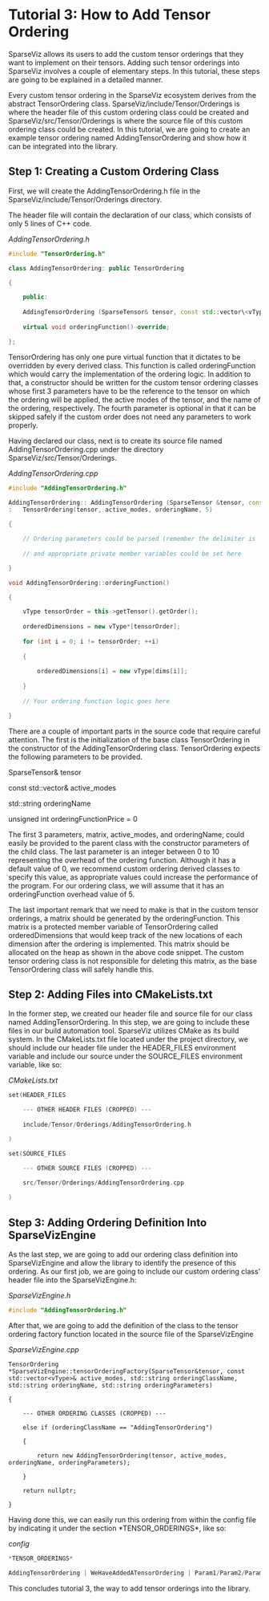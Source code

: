 # Tutorial 3: How to Add Tensor Ordering

SparseViz allows its users to add the custom tensor orderings that they
want to implement on their tensors. Adding such tensor orderings into
SparseViz involves a couple of elementary steps. In this tutorial, these
steps are going to be explained in a detailed manner.

Every custom tensor ordering in the SparseViz ecosystem derives from the
abstract TensorOrdering class. SparseViz/include/Tensor/Orderings is
where the header file of this custom ordering class could be created and
SparseViz/src/Tensor/Orderings is where the source file of this custom
ordering class could be created. In this tutorial, we are going to
create an example tensor ordering named AddingTensorOrdering and show
how it can be integrated into the library.

## Step 1: Creating a Custom Ordering Class

First, we will create the AddingTensorOrdering.h file in the
SparseViz/include/Tensor/Orderings directory.

The header file will contain the declaration of our class, which
consists of only 5 lines of C++ code.

*AddingTensorOrdering.h*

```cpp
#include "TensorOrdering.h"

class AddingTensorOrdering: public TensorOrdering

{

    public:
    
    AddingTensorOrdering (SparseTensor& tensor, const std::vector\<vType\>& active_modes, std::string orderingName, std::string orderingParameters);
    
    virtual void orderingFunction() override;

};
```

TensorOrdering has only one pure virtual function that it dictates to be
overridden by every derived class. This function is called
orderingFunction which would carry the implementation of the ordering
logic. In addition to that, a constructor should be written for the
custom tensor ordering classes whose first 3 parameters have to be the
reference to the tensor on which the ordering will be applied, the
active modes of the tensor, and the name of the ordering, respectively.
The fourth parameter is optional in that it can be skipped safely if the
custom order does not need any parameters to work properly.

Having declared our class, next is to create its source file named
AddingTensorOrdering.cpp under the directory
SparseViz/src/Tensor/Orderings.

*AddingTensorOrdering.cpp*

```cpp
#include "AddingTensorOrdering.h"

AddingTensorOrdering:: AddingTensorOrdering (SparseTensor &tensor, const std::vector<vType>& active_modes, std::string orderingName, std::string orderingParameters)
:   TensorOrdering(tensor, active_modes, orderingName, 5)

{

    // Ordering parameters could be parsed (remember the delimiter is '/')
    
    // and appropriate private member variables could be set here

}

void AddingTensorOrdering::orderingFunction()

{

    vType tensorOrder = this->getTensor().getOrder();
    
    orderedDimensions = new vType*[tensorOrder];
    
    for (int i = 0; i != tensorOrder; ++i)
    
    {
    
        orderedDimensions[i] = new vType[dims[i]];
    
    }
    
    // Your ordering function logic goes here

}
```

There are a couple of important parts in the source code that require
careful attention. The first is the initialization of the base class
TensorOrdering in the constructor of the AddingTensorOrdering class.
TensorOrdering expects the following parameters to be provided.

SparseTensor& tensor

const std::vector<vType>& active_modes

std::string orderingName

unsigned int orderingFunctionPrice = 0

The first 3 parameters, matrix, active_modes, and orderingName, could
easily be provided to the parent class with the constructor parameters
of the child class. The last parameter is an integer between 0 to 10
representing the overhead of the ordering function. Although it has a
default value of 0, we recommend custom ordering derived classes to
specify this value, as appropriate values could increase the performance
of the program. For our ordering class, we will assume that it has an
orderingFunction overhead value of 5.

The last important remark that we need to make is that in the custom
tensor orderings, a matrix should be generated by the orderingFunction.
This matrix is a protected member variable of TensorOrdering called
orderedDimensions that would keep track of the new locations of each
dimension after the ordering is implemented. This matrix should be
allocated on the heap as shown in the above code snippet. The custom
tensor ordering class is not responsible for deleting this matrix, as
the base TensorOrdering class will safely handle this.

## Step 2: Adding Files into CMakeLists.txt

In the former step, we created our header file and source file for our
class named AddingTensorOrdering. In this step, we are going to include
these files in our build automation tool. SparseViz utilizes CMake as
its build system. In the CMakeLists.txt file located under the project
directory, we should include our header file under the HEADER_FILES
environment variable and include our source under the SOURCE_FILES
environment variable, like so:

*CMakeLists.txt*

```cpp
set(HEADER_FILES

    --- OTHER HEADER FILES (CROPPED) ---
    
    include/Tensor/Orderings/AddingTensorOrdering.h

)

set(SOURCE_FILES

    --- OTHER SOURCE FILES (CROPPED) ---
    
    src/Tensor/Orderings/AddingTensorOrdering.cpp

)
```

## Step 3: Adding Ordering Definition Into SparseVizEngine

As the last step, we are going to add our ordering class definition into
SparseVizEngine and allow the library to identify the presence of this
ordering. As our first job, we are going to include our custom ordering
class' header file into the SparseVizEngine.h:

*SparseVizEngine.h*

```cpp
#include "AddingTensorOrdering.h"
```

After that, we are going to add the definition of the class to the
tensor ordering factory function located in the source file of the
SparseVizEngine

*SparseVizEngine.cpp*

```
TensorOrdering *SparseVizEngine::tensorOrderingFactory(SparseTensor&tensor, const std::vector<vType>& active_modes, std::string orderingClassName, std::string orderingName, std::string orderingParameters)

{

    --- OTHER ORDERING CLASSES (CROPPED) ---
    
    else if (orderingClassName == "AddingTensorOrdering")
    
    {
    
        return new AddingTensorOrdering(tensor, active_modes, orderingName, orderingParameters);
    
    }
    
    return nullptr;

}
```

Having done this, we can easily run this ordering from within the config
file by indicating it under the section \*TENSOR_ORDERINGS\*, like so:

*config*

```cpp
*TENSOR_ORDERINGS*

AddingTensorOrdering | WeHaveAddedATensorOrdering | Param1/Param2/Param3
```

This concludes tutorial 3, the way to add tensor orderings into the
library.